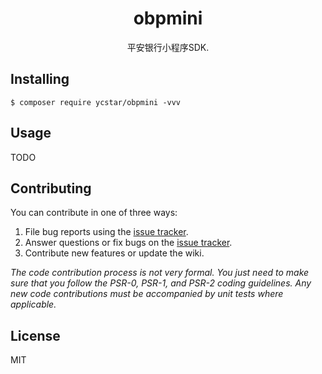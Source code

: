<h1 align="center"> obpmini </h1>

<p align="center"> 平安银行小程序SDK.</p>


## Installing

```shell
$ composer require ycstar/obpmini -vvv
```

## Usage

TODO

## Contributing

You can contribute in one of three ways:

1. File bug reports using the [issue tracker](https://github.com/ycstar/obpmini/issues).
2. Answer questions or fix bugs on the [issue tracker](https://github.com/ycstar/obpmini/issues).
3. Contribute new features or update the wiki.

_The code contribution process is not very formal. You just need to make sure that you follow the PSR-0, PSR-1, and PSR-2 coding guidelines. Any new code contributions must be accompanied by unit tests where applicable._

## License

MIT